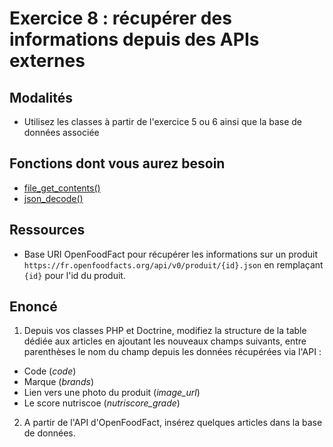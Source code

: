 # Exercice 8 : récupérer des informations depuis des APIs externes

## Modalités

- Utilisez les classes à partir de l'exercice 5 ou 6 ainsi que la base de données associée

## Fonctions dont vous aurez besoin

- [file_get_contents()](https://www.php.net/manual/en/function.file-get-contents.php)
- [json_decode()](https://www.php.net/manual/en/function.json-decode.php)

## Ressources
<!--
- [API GitHub pour récupérer des utilisateurs](https://api.github.com/users)
-->
- Base URI OpenFoodFact pour récupérer les informations sur un produit  `https://fr.openfoodfacts.org/api/v0/produit/{id}.json` en remplaçant `{id}` pour l'id du produit.

## Enoncé
<!--
1. Depuis vos classes PHP et Doctrine, modifiez la structure de la table dédiée aux utilisateurs publics (non-professionnels) pour rajouter les champs suivants :
- *avatar_url* : url vers l'image de l'avatar de l'utilisateur
- *url* : url du dépôt GitHub de l'utilisateur
2. A partir de l'[API de GitHub](https://api.github.com/users), insérez quelques nouveaux utilisateurs dans la base de données (BDD).
-->
1. Depuis vos classes PHP et Doctrine, modifiez la structure de la table dédiée aux articles en ajoutant les nouveaux champs suivants, entre parenthèses le nom du champ depuis les données récupérées via l'API :
- Code (*code*)
- Marque (*brands*)
- Lien vers une photo du produit (*image_url*)
- Le score nutriscoe (*nutriscore_grade*)

2. A partir de l'API d'OpenFoodFact, insérez quelques articles dans la base de données. 
